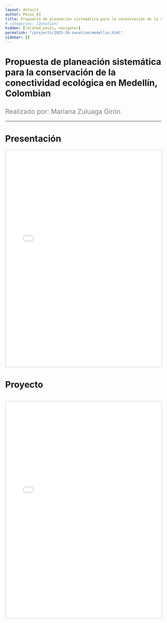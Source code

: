 ```yaml
---
layout: default
author: Pkiwi_03
title: Propuesta de planeación sistemática para la conservación de la conectividad ecológica en Medellín, Colombia
# categories: [Zonation]
hidden: [related_posts, navigator]
permalink: "/projects/2025-26-zonation/medellin.html"
sidebar: []
---
```


# Propuesta de planeación sistemática para la conservación de la conectividad ecológica en Medellín, Colombian

<h2 style="color: gray; font-weight: normal;">
Realizado por: Mariana Zuluaga Girón
</h2>

---

# Presentación

<iframe 
    src="/assets/pdf/2024-10-r/2025-06-zoonation/mariana_zuluaga_ppt.pdf" 
    width="100%" 
    height="700" 
    style="border: 1px solid #ccc;"
></iframe>


# Proyecto
<br>

<iframe 
    src="/assets/pdf/2024-10-r/2025-06-zoonation/mariana_zuluaga.pdf" 
    width="100%" 
    height="700" 
    style="border: 1px solid #ccc;"
></iframe>